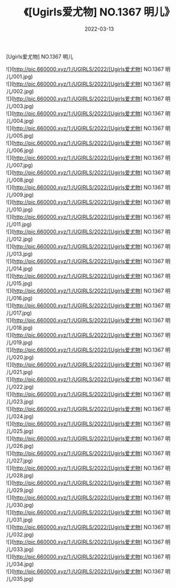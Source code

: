 ﻿---
layout: post
title:  《[Ugirls爱尤物] NO.1367 明儿》
date:   2022-03-13
img: http://pic.660000.xyz/1:/UGIRLS/2022/[Ugirls爱尤物] NO.1367 明儿/000.jpg
categories: [美女, 清纯, 唯美]
---

[Ugirls爱尤物] NO.1367 明儿

 ![](http://pic.660000.xyz/1:/UGIRLS/2022/[Ugirls爱尤物] NO.1367 明儿/001.jpg) <br>![](http://pic.660000.xyz/1:/UGIRLS/2022/[Ugirls爱尤物] NO.1367 明儿/002.jpg) <br>![](http://pic.660000.xyz/1:/UGIRLS/2022/[Ugirls爱尤物] NO.1367 明儿/003.jpg) <br>![](http://pic.660000.xyz/1:/UGIRLS/2022/[Ugirls爱尤物] NO.1367 明儿/004.jpg) <br>![](http://pic.660000.xyz/1:/UGIRLS/2022/[Ugirls爱尤物] NO.1367 明儿/005.jpg) <br>![](http://pic.660000.xyz/1:/UGIRLS/2022/[Ugirls爱尤物] NO.1367 明儿/006.jpg) <br>![](http://pic.660000.xyz/1:/UGIRLS/2022/[Ugirls爱尤物] NO.1367 明儿/007.jpg) <br>![](http://pic.660000.xyz/1:/UGIRLS/2022/[Ugirls爱尤物] NO.1367 明儿/008.jpg) <br>![](http://pic.660000.xyz/1:/UGIRLS/2022/[Ugirls爱尤物] NO.1367 明儿/009.jpg) <br>![](http://pic.660000.xyz/1:/UGIRLS/2022/[Ugirls爱尤物] NO.1367 明儿/010.jpg) <br>![](http://pic.660000.xyz/1:/UGIRLS/2022/[Ugirls爱尤物] NO.1367 明儿/011.jpg) <br>![](http://pic.660000.xyz/1:/UGIRLS/2022/[Ugirls爱尤物] NO.1367 明儿/012.jpg) <br>![](http://pic.660000.xyz/1:/UGIRLS/2022/[Ugirls爱尤物] NO.1367 明儿/013.jpg) <br>![](http://pic.660000.xyz/1:/UGIRLS/2022/[Ugirls爱尤物] NO.1367 明儿/014.jpg) <br>![](http://pic.660000.xyz/1:/UGIRLS/2022/[Ugirls爱尤物] NO.1367 明儿/015.jpg) <br>![](http://pic.660000.xyz/1:/UGIRLS/2022/[Ugirls爱尤物] NO.1367 明儿/016.jpg) <br>![](http://pic.660000.xyz/1:/UGIRLS/2022/[Ugirls爱尤物] NO.1367 明儿/017.jpg) <br>![](http://pic.660000.xyz/1:/UGIRLS/2022/[Ugirls爱尤物] NO.1367 明儿/018.jpg) <br>![](http://pic.660000.xyz/1:/UGIRLS/2022/[Ugirls爱尤物] NO.1367 明儿/019.jpg) <br>![](http://pic.660000.xyz/1:/UGIRLS/2022/[Ugirls爱尤物] NO.1367 明儿/020.jpg) <br>![](http://pic.660000.xyz/1:/UGIRLS/2022/[Ugirls爱尤物] NO.1367 明儿/021.jpg) <br>![](http://pic.660000.xyz/1:/UGIRLS/2022/[Ugirls爱尤物] NO.1367 明儿/022.jpg) <br>![](http://pic.660000.xyz/1:/UGIRLS/2022/[Ugirls爱尤物] NO.1367 明儿/023.jpg) <br>![](http://pic.660000.xyz/1:/UGIRLS/2022/[Ugirls爱尤物] NO.1367 明儿/024.jpg) <br>![](http://pic.660000.xyz/1:/UGIRLS/2022/[Ugirls爱尤物] NO.1367 明儿/025.jpg) <br>![](http://pic.660000.xyz/1:/UGIRLS/2022/[Ugirls爱尤物] NO.1367 明儿/026.jpg) <br>![](http://pic.660000.xyz/1:/UGIRLS/2022/[Ugirls爱尤物] NO.1367 明儿/027.jpg) <br>![](http://pic.660000.xyz/1:/UGIRLS/2022/[Ugirls爱尤物] NO.1367 明儿/028.jpg) <br>![](http://pic.660000.xyz/1:/UGIRLS/2022/[Ugirls爱尤物] NO.1367 明儿/029.jpg) <br>![](http://pic.660000.xyz/1:/UGIRLS/2022/[Ugirls爱尤物] NO.1367 明儿/030.jpg) <br>![](http://pic.660000.xyz/1:/UGIRLS/2022/[Ugirls爱尤物] NO.1367 明儿/031.jpg) <br>![](http://pic.660000.xyz/1:/UGIRLS/2022/[Ugirls爱尤物] NO.1367 明儿/032.jpg) <br>![](http://pic.660000.xyz/1:/UGIRLS/2022/[Ugirls爱尤物] NO.1367 明儿/033.jpg) <br>![](http://pic.660000.xyz/1:/UGIRLS/2022/[Ugirls爱尤物] NO.1367 明儿/034.jpg) <br>![](http://pic.660000.xyz/1:/UGIRLS/2022/[Ugirls爱尤物] NO.1367 明儿/035.jpg) <br>
